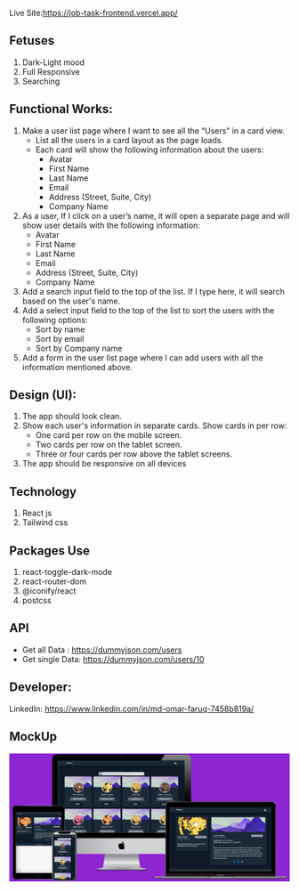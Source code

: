 Live Site:https://job-task-frontend.vercel.app/

## Fetuses

1. Dark-Light mood
2. Full Responsive
3. Searching

## Functional Works:

1. Make a user list page where I want to see all the “Users” in a card view.
   - List all the users in a card layout as the page loads.
   - Each card will show the following information about the users:
     - Avatar
     - First Name
     - Last Name
     - Email
     - Address (Street, Suite, City)
     - Company Name
2. As a user, If I click on a user’s name, it will open a separate page and will show user details with the following information:
   - Avatar
   - First Name
   - Last Name
   - Email
   - Address (Street, Suite, City)
   - Company Name
3. Add a search input field to the top of the list. If I type here, it will search based on the user's name.
4. Add a select input field to the top of the list to sort the users with the following options:
   - Sort by name
   - Sort by email
   - Sort by Company name
5. Add a form in the user list page where I can add users with all the information mentioned above.

## Design (UI):

1. The app should look clean.
2. Show each user's information in separate cards. Show cards in per row:
   - One card per row on the mobile screen.
   - Two cards per row on the tablet screen.
   - Three or four cards per row above the tablet screens.
3. The app should be responsive on all devices

## Technology

1. React js
2. Tailwind css

## Packages Use

1. react-toggle-dark-mode
2. react-router-dom
3. @iconify/react
4. postcss

## API

- Get all Data : https://dummyjson.com/users
- Get single Data: https://dummyjson.com/users/10

## Developer:

LinkedIn: https://www.linkedin.com/in/md-omar-faruq-7458b819a/

## MockUp

<img src="./src/assets/djndjnd.PNG"/>
